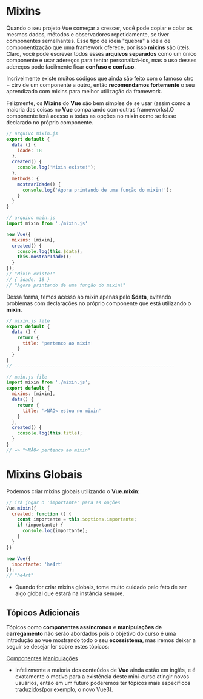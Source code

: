 # Mixins

Quando o seu projeto Vue começar a crescer, você pode copiar e colar os mesmos dados, métodos e observadores repetidamente, se tiver componentes semelhantes. Esse tipo de ideia "quebra" a ideia de componentização que uma framework oferece, por isso **mixins** são úteis. Claro, você pode escrever todos esses **arquivos separados** como um único componente e usar adereços para tentar personalizá-los, mas o uso desses adereços pode facilmente ficar **confuso e confuso**. 

Incrivelmente existe muitos códigos que ainda são feito com o famoso ctrc + ctrv de um componente a outro, então **recomendamos fortemente** o seu aprendizado com mixins para melhor utilização da framework.

Felizmente, os **Mixins** do **Vue** são bem simples de se usar (assim como a maioria das coisas no **Vue** comparando com outras frameworks).O componente terá acesso a todas as opções no mixin como se fosse declarado no próprio componente.

```js
// arquivo mixin.js
export default {
  data () {
    idade: 18
  },
  created() {
    console.log('Mixin existe!');
  },
  methods: {
    mostrarIdade() {
      console.log('Agora printando de uma função do mixin!');
    }
  }
}

// arquivo main.js
import mixin from './mixin.js'

new Vue({
  mixins: [mixin],
  created() {
    console.log(this.$data);
    this.mostrarIdade();
  }
});
// "Mixin existe!"
// { idade: 18 }
// "Agora printando de uma função do mixin!"
```

Dessa forma, temos acesso ao mixin apenas pelo **$data**, evitando problemas com declarações no próprio componente que está utilizando o **mixin**.

```js
// mixin.js file
export default {
  data () {
    return {
      title: 'pertenco ao mixin'
    }
  }
}
// -----------------------------------------------------------

// main.js file
import mixin from './mixin.js';
export default {
  mixins: [mixin],
  data() {
    return {
      title: '>NÃO< estou no mixin'
    }
  },
  created() {
    console.log(this.title);
  }
}
// => ">NÃO< pertenco ao mixin"
```

# Mixins Globais

Podemos criar mixins globais utilizando o **Vue.mixin**:

```js
// irá jogar o 'importante' para as opções
Vue.mixin({
  created: function () {
    const importante = this.$options.importante;
    if (importante) {
      console.log(importante);
    }
  }
})

new Vue({
  importante: 'he4rt'
});
// "he4rt"
```

* Quando for criar mixins globais, tome muito cuidado pelo fato de ser algo global que estará na instância sempre.

## Tópicos Adicionais

Tópicos como **componentes assíncronos** e **manipulações de carregamento** não serão abordados pois o objetivo do curso é uma introdução ao vue mostrando todo o seu **ecossistema**, mas iremos deixar a seguir se desejar ler sobre estes tópicos:

[Componentes](https://vueschool.io/articles/vuejs-tutorials/async-vuejs-components/)
[Manipulações](https://alligator.io/vuejs/vue-async-components-load-error/)

* Infelizmente a maioria dos conteúdos de **Vue** ainda estão em inglês, e é exatamente o motivo para a existência deste mini-curso atingir novos usuários, então em um futuro poderemos ter tópicos mais específicos traduzidos(por exemplo, o novo Vue3).